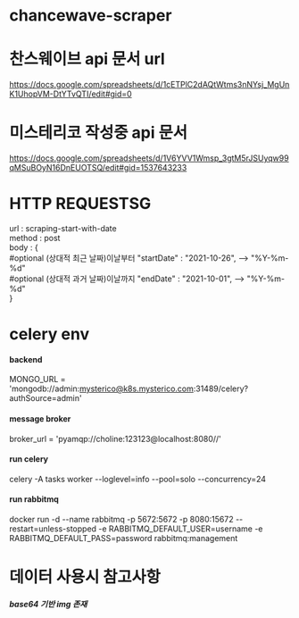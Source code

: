 # chancewave-scraper

# 찬스웨이브 api 문서 url  
https://docs.google.com/spreadsheets/d/1cETPlC2dAQtWtms3nNYsj_MgUnK1UhopVM-DtYTvQTI/edit#gid=0


# 미스테리코 작성중 api 문서  
https://docs.google.com/spreadsheets/d/1V6YVV1Wmsp_3gtM5rJSUyqw99qMSuBOyN16DnEUOTSQ/edit#gid=1537643233


# HTTP REQUESTSG

url : scraping-start-with-date  
method : post  
body : {  
    #optional  (상대적 최근 날짜)이날부터
    "startDate" : "2021-10-26",  --> "%Y-%m-%d"  
    #optional  (상대적 과거 날짜)이날까지
    "endDate" : "2021-10-01",  --> "%Y-%m-%d"  
}

#  

# celery env
#### backend  
MONGO_URL = 'mongodb://admin:mysterico@k8s.mysterico.com:31489/celery?authSource=admin'  

#### message broker  
broker_url = 'pyamqp://choline:123123@localhost:8080//'  

#### run celery
celery -A tasks worker --loglevel=info --pool=solo --concurrency=24  

#### run rabbitmq
docker run -d --name rabbitmq -p 5672:5672 -p 8080:15672 --restart=unless-stopped -e RABBITMQ_DEFAULT_USER=username -e RABBITMQ_DEFAULT_PASS=password rabbitmq:management  

#

# 데이터 사용시 참고사항

##### base64 기반 img 존재
 